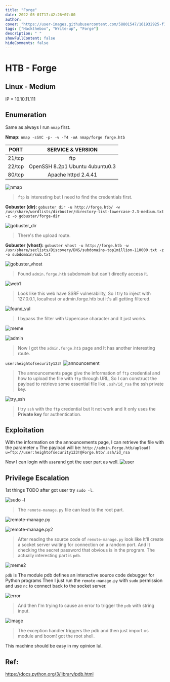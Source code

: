 ```yaml
---
title: "Forge"
date: 2022-05-01T17:42:26+07:00
author: 
cover: "https://user-images.githubusercontent.com/58801547/161932925-f1bd7074-7775-4b5e-892e-365160ba6886.png"
tags: ["Hackthebox", "Write-up", "Forge"]
description: " "
showFullContent: false
hideComments: false
---
```


# HTB - Forge

## Linux - Medium

IP = 10.10.11.111

## Enumeration
Same as always I run `nmap` first.

**Nmap:** `nmap -sSVC -p- -v -T4 -oA nmap/forge forge.htb`

| PORT         | SERVICE & VERSION |
| -------------|:-------------:|
| 21/tcp     | ftp |
| 22/tcp     | OpenSSH 8.2p1 Ubuntu 4ubuntu0.3 |
| 80/tcp     | Apache httpd 2.4.41 |

![nmap](https://user-images.githubusercontent.com/58801547/154244127-d7c029ff-86e2-41d3-9b27-da507c18ca0c.png)
> `ftp` is interesting but I need to find the credentials first.


**Gobuster (dir):** `gobuster dir -u http://forge.htb/ -w /usr/share/wordlists/dirbuster/directory-list-lowercase-2.3-medium.txt -z -o gobuster/forge-dir`

![gobuster_dir](https://user-images.githubusercontent.com/58801547/154246653-d17e6ca4-a2d1-4d87-b943-d2df42204163.png)
> There's the upload route.


**Gobuster (vhost):** `gobuster vhost -u http://forge.htb -w /usr/share/seclists/Discovery/DNS/subdomains-top1million-110000.txt -z -o subdomain/sub.txt`

![gobuster_vhost](https://user-images.githubusercontent.com/58801547/154246976-ea9e2c3a-3a58-4b6f-9dcd-386ac8208c03.png)
> Found `admin.forge.htb` subdomain but can't directly access it.

![web1](https://user-images.githubusercontent.com/58801547/154247049-9362cf47-1ad8-4a44-bdd7-5d6ec498b9ef.png)
> Look like this web have SSRF vulnerability, So I try to inject with 127.0.0.1, localhost or admin.forge.htb but it's all getting filtered.

![found_vul](https://user-images.githubusercontent.com/58801547/154247634-086c0d01-ae5c-464d-8f17-9e34f564caa9.png)
> I bypass the filter with Uppercase character and It just works.

![meme](https://c.tenor.com/rkI1a8s2Z6QAAAAC/todd-howard-it-just-works.gif)

![admin](https://user-images.githubusercontent.com/58801547/154248479-23093ee3-b85d-47c9-8826-101c4d37869a.png)
> Now I got the `admin.forge.htb` page and It has another interesting route.

`user:heightofsecurity123!`
![announcement](https://user-images.githubusercontent.com/58801547/154248708-a05f643b-b70f-4b04-917e-8cbe650dc9a1.png)
> The announcements page give the information of `ftp` credential and how to upload the file with `ftp` through URL, So I can construct the payload to retrieve some essential file like `.ssh/id_rsa` the ssh private key.

![try_ssh](https://user-images.githubusercontent.com/58801547/154250396-95085771-4594-45e2-b38d-114e0e28c8fa.png)
> I try `ssh` with the `ftp` credential but It not work and It only uses the **Private key** for authentication.

## Exploitation

With the information on the announcements page, I can retrieve the file with the parameter `u`
The payload will be:
`http://admin.Forge.htb/upload?u=ftp://user:heightofsecurity123!@Forge.htb/.ssh/id_rsa`


Now I can login with `user`and got the user part as well.
![user](https://user-images.githubusercontent.com/58801547/154251209-796b7d61-34e1-4ae6-955e-80f929bce2b4.png)


## Privilege Escalation

1st things TODO after got user try `sudo -l`.

![sudo -l](https://user-images.githubusercontent.com/58801547/154251225-1c16f6db-0a8e-478e-94a9-d4d6fab246ff.png)
> The `remote-manage.py` file can lead to the root part.

![remote-manage.py](https://user-images.githubusercontent.com/58801547/154254262-f7ba2e73-5ab8-43a9-998a-c8af6eaa9a46.png)

![remote-manage.py2](https://user-images.githubusercontent.com/58801547/154251961-91dce625-5240-405b-8e62-ceb526f832ed.png)
> After reading the source code of `remote-manage.py` look like It'll create a socket server waiting for connection on a random port.
> And It checking the secret password that obvious is in the program.
> The actually interesting part is `pdb`.

![meme2](https://c.tenor.com/zHOmFEhWax8AAAAC/sarcasm-obviously.gif)

`pdb` is The module pdb defines an interactive source code debugger for Python programs
Then I just run the `remote-manage.py` with `sudo` permission and use `nc` to connect back to the socket server.

![error](https://user-images.githubusercontent.com/58801547/154255310-08961d9e-6aae-49ea-8883-99d00875d08b.png)
> And then I'm trying to cause an error to trigger the `pdb` with string input.

![image](https://user-images.githubusercontent.com/58801547/154255456-0e23e183-e08a-44f8-a987-868b9575d203.png)
> The exception handler triggers the pdb and then just import os module and boom! got the root shell.

This machine should be easy in my opinion lul. 

## Ref:

https://docs.python.org/3/library/pdb.html

